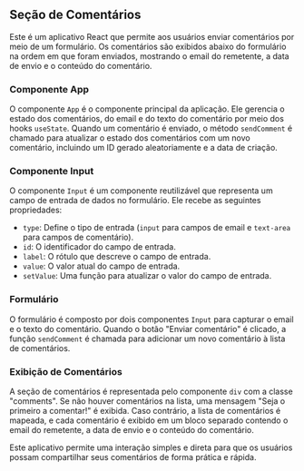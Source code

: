 ## Seção de Comentários

Este é um aplicativo React que permite aos usuários enviar comentários por meio de um formulário. Os comentários são exibidos abaixo do formulário na ordem em que foram enviados, mostrando o email do remetente, a data de envio e o conteúdo do comentário.

### Componente App

O componente `App` é o componente principal da aplicação. Ele gerencia o estado dos comentários, do email e do texto do comentário por meio dos hooks `useState`. Quando um comentário é enviado, o método `sendComment` é chamado para atualizar o estado dos comentários com um novo comentário, incluindo um ID gerado aleatoriamente e a data de criação.

### Componente Input

O componente `Input` é um componente reutilizável que representa um campo de entrada de dados no formulário. Ele recebe as seguintes propriedades:

- `type`: Define o tipo de entrada (`input` para campos de email e `text-area` para campos de comentário).
- `id`: O identificador do campo de entrada.
- `label`: O rótulo que descreve o campo de entrada.
- `value`: O valor atual do campo de entrada.
- `setValue`: Uma função para atualizar o valor do campo de entrada.

### Formulário

O formulário é composto por dois componentes `Input` para capturar o email e o texto do comentário. Quando o botão "Enviar comentário" é clicado, a função `sendComment` é chamada para adicionar um novo comentário à lista de comentários.

### Exibição de Comentários

A seção de comentários é representada pelo componente `div` com a classe "comments". Se não houver comentários na lista, uma mensagem "Seja o primeiro a comentar!" é exibida. Caso contrário, a lista de comentários é mapeada, e cada comentário é exibido em um bloco separado contendo o email do remetente, a data de envio e o conteúdo do comentário.

Este aplicativo permite uma interação simples e direta para que os usuários possam compartilhar seus comentários de forma prática e rápida.

